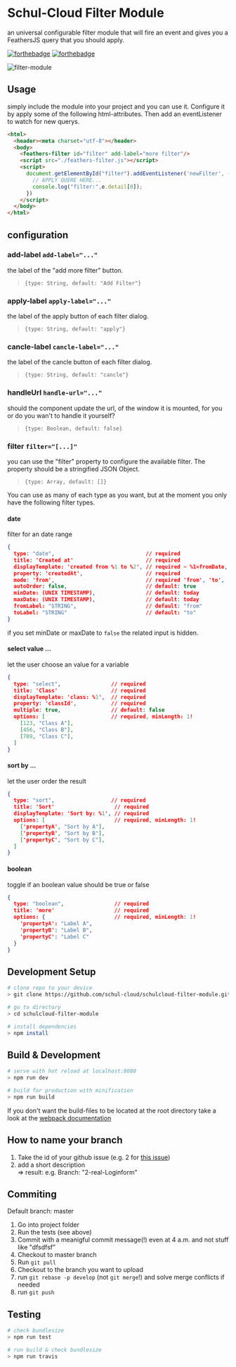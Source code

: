# Schul-Cloud Filter Module

an universal configurable filter module that will fire an event 
and gives you a FeathersJS query that you should apply.

[![forthebadge](http://forthebadge.com/images/badges/made-with-vue.svg)](http://forthebadge.com)
[![forthebadge](http://forthebadge.com/images/badges/built-with-love.svg)](http://forthebadge.com)

![filter-module](https://user-images.githubusercontent.com/22987140/36727522-db3ee16e-1bbd-11e8-91d2-426e0bebb306.PNG)

## Usage
simply include the module into your project and you can use it.
Configure it by apply some of the following html-attributes.
Then add an eventListener to watch for new querys.
```html
<html>
  <header><meta charset="utf-8"></header>
  <body>
    <feathers-filter id="filter" add-label="more filter"/>
    <script src="./feathers-filter.js"></script>
    <script>
      document.getElementById("filter").addEventListener('newFilter', (e) => {
        // APPLY QUERE HERE...
        console.log("filter:",e.detail[0]);
      })
    </script>
  </body>
</html>
```

## configuration

### add-label `add-label="..."`

the label of the "add more filter" button.

> `{type: String, default: "Add Filter"}`

### apply-label `apply-label="..."`

the label of the apply button of each filter dialog.

> `{type: String, default: "apply"}`

### cancle-label `cancle-label="..."`

the label of the cancle button of each filter dialog.

> `{type: String, default: "cancle"}`

### handleUrl `handle-url="..."`

should the component update the url, of the window it is mounted, 
for you or do you wan't to handle it yourself?

> `{type: Boolean, default: false}`

### filter `filter="[...]"`
you can use the "filter" property to configure the available filter. 
The property should be a stringified JSON Object. 

> `{type: Array, default: []}`

You can use as many of each type as you want, but at the moment you only have the following filter types. 

#### date
filter for an date range
```json
{
  type: "date",                             // required
  title: 'Created at'                       // required
  displayTemplate: 'created from %1 to %2', // required ~ %1=fromDate, %2=toDate
  property: 'createdAt',                    // required
  mode: 'from',                             // required 'from', 'to', 'fromto'
  autoOrder: false,                         // default: true
  minDate: (UNIX TIMESTAMP),                // default: today
  maxDate: (UNIX TIMESTAMP),                // default: today
  fromLabel: "STRING",                      // default: "from"
  toLabel: "STRING"                         // default: "to"
}
```
if you set minDate or maxDate to `false` the related input is hidden.

#### select value ...
let the user choose an value for a variable
```json
{
  type: "select",                // required
  title: 'Class'                 // required
  displayTemplate: 'class: %1',  // required
  property: 'classId',           // required
  multiple: true,                // default: false
  options: [                     // required, minLength: 1!
    [123, "Class A"],
    [456, "Class B"],
    [789, "Class C"],
  ]
} 
```

#### sort by ...
let the user order the result
```json
{
  type: "sort",                  // required
  title: 'Sort'                   // required
  displayTemplate: 'Sort by: %1', // required
  options: [                      // required, minLength: 1!
    ['propertyA', "Sort by A"],
    ['propertyB', "Sort by B"],
    ['propertyC', "Sort by C"],
  ]
}
```

#### boolean
toggle if an boolean value should be true or false
```json
{
  type: "boolean",                // required
  title: 'more'                   // required
  options: {                      // required, minLength: 1!
    'propertyA': "Label A",
    'propertyB': "Label B",
    'propertyC': "Label C"
  }
}
```

## Development Setup

``` bash
# clone repo to your device
> git clone https://github.com/schul-cloud/schulcloud-filter-module.git

# go to directory
> cd schulcloud-filter-module

# install dependencies
> npm install
```

## Build & Development

``` bash
# serve with hot reload at localhost:8080
> npm run dev

# build for production with minification
> npm run build
```

If you don't want the build-files to be located at the root directory 
take a look at the [webpack documentation](https://webpack.js.org/guides/public-path/)

## How to name your branch

1. Take the id of your github issue (e.g. 2 for [this issue](https://github.com/schul-cloud/schulcloud-content-editor/issues/2))
2. add a short description <br>
=> result: e.g. Branch: "2-real-Loginform"

## Commiting

Default branch: master

1. Go into project folder
2. Run the tests (see above)
3. Commit with a meanigful commit message(!) even at 4 a.m. and not stuff like "dfsdfsf"
4. Checkout to master branch
5. Run `git pull`
6. Checkout to the branch you want to upload
7. run `git rebase -p develop` (not `git merge`!) and solve merge conflicts if needed
8. run `git push`

## Testing
``` bash
# check bundlesize
> npm run test

# run build & check bundlesize
> npm run travis
```
